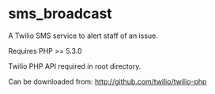 # sms_broadcast
A Twilio SMS service to alert staff of an issue.

Requires PHP >= 5.3.0

Twilio PHP API required in root directory. 

Can be downloaded from: http://github.com/twilio/twilio-php